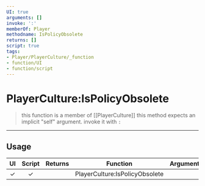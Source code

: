 ```yaml
---
UI: true
arguments: []
invoke: ':'
memberOf: Player
methodname: IsPolicyObsolete
returns: []
script: true
tags:
- Player/PlayerCulture/_function
- function/UI
- function/script
---
```

# PlayerCulture:IsPolicyObsolete
> this function is a member of [[PlayerCulture]]
> this method expects an implicit "self" argument. invoke it with `:`
-----
## Usage
|  UI | Script | Returns | Function | Arguments |
|:---:|:------:|-------:|:--------:|:---------|
|✓|✓||PlayerCulture:IsPolicyObsolete||
